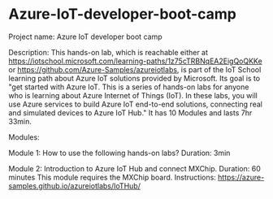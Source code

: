 # Azure-IoT-developer-boot-camp

Project name:
Azure IoT developer boot camp

Description:
This hands-on lab, which is reachable either at https://iotschool.microsoft.com/learning-paths/1z75cTRBNqEA2EigQoQKKe or https://github.com/Azure-Samples/azureiotlabs, is part of the IoT School learning path about Azure IoT solutions provided by Microsoft. Its goal is to "get started with Azure IoT. This is a series of hands-on labs for anyone who is learning about Azure Internet of Things (IoT). In these labs, you will use Azure services to build Azure IoT end-to-end solutions, connecting real and simulated devices to Azure IoT Hub." It has 10 Modules and lasts 7hr 33min.

Modules:

Module 1: How to use the following hands-on labs?
Duration: 3min

Module 2: Introduction to Azure IoT Hub and connect MXChip.
Duration: 60 minutes
This module requires the MXChip board.
Instructions: https://azure-samples.github.io/azureiotlabs/IoTHub/
